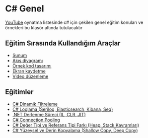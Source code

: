# C# Genel
[YouTube](https://www.youtube.com/playlist?list=PLBEMB-Eql15t2u11zT4TzNPmTC04SIWue) oynatma listesinde c# için çekilen genel eğitim konuları ve örnekleri bu klasör altında tutulacaktır

## Eğitim Sırasında Kullandığım Araçlar
- [Sunum](https://www.canva.com) 
- [Akış diyagramı](https://app.diagrams.net)
- [Örnek kod tasarımı](https://carbon.now.sh/)
- [Ekran kaydetme](https://www.easeus.com/screen-recorder)
- [Video düzenleme](https://multimedia.easeus.com/video-editor)

## Eğitimler

- [C# Dinamik Filtreleme](https://www.youtube.com/watch?v=iz7pJXDe3VI&list=PLBEMB-Eql15t2u11zT4TzNPmTC04SIWue&index=1)
- [C# Loglama (Serilog, Elasticsearch, Kibana, Seq)](https://www.youtube.com/watch?v=KPNNDco4KPQ&list=PLBEMB-Eql15t2u11zT4TzNPmTC04SIWue&index=2)
- [.NET Derlenme Süreci (IL, CLR, JIT)](https://www.youtube.com/watch?v=Q4S_MVyugWM&list=PLBEMB-Eql15t2u11zT4TzNPmTC04SIWue&index=3)
- [C# Connection Pooling](https://www.youtube.com/watch?v=CGef3MTWW_A&list=PLBEMB-Eql15t2u11zT4TzNPmTC04SIWue&index=4)
- [C# Değer Tipi ve Referans Tipi Farkı (Heap, Stack Kavramları)](https://www.youtube.com/watch?v=kSA9XEk2ug0&list=PLBEMB-Eql15t2u11zT4TzNPmTC04SIWue&index=5)
- [C# Yüzeysel ve Derin Kopyalama (Shallow Copy, Deep Copy)]()

